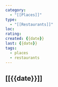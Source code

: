 ```yaml
---
category:
  - "[[Places]]"
type:
  - "[[Restaurants]]"
loc: 
rating: 
created: {{date}}
last: {{date}}
tags:
  - places
  - restaurants
---
```

## [[{{date}}]]